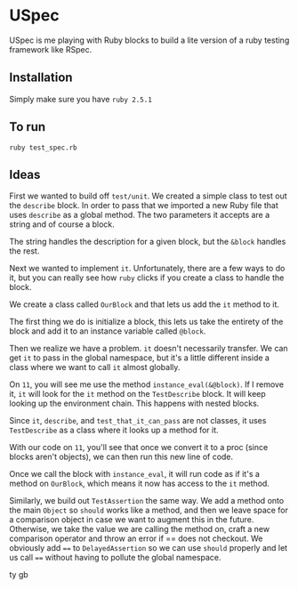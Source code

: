 # USpec

USpec is me playing with Ruby blocks to build a lite version of a ruby testing
framework like RSpec.

## Installation
Simply make sure you have `ruby 2.5.1`

## To run
```
ruby test_spec.rb
```

## Ideas
First we wanted to build off `test/unit`. We created a simple class to test out
the `describe` block. In order to pass that we imported a new Ruby file that
uses `describe` as a global method. The two parameters it accepts are a string
and of course a block.

The string handles the description for a given block, but the `&block` handles
the rest.

Next we wanted to implement `it`. Unfortunately, there are a few ways to do it,
but you can really see how `ruby` clicks if you create a class to handle the
block.

We create a class called `OurBlock` and that lets us add the `it` method to it. 

The first thing we do is initialize a block, this lets us take the entirety of
the block and add it to an instance variable called `@block`.

Then we realize we have a problem. `it` doesn't necessarily transfer. We can get
`it` to pass in the global namespace, but it's a little different inside a class
where we want to call `it` almost globally.

On `11`, you will see me use the method `instance_eval(&@block)`. If I remove
it, `it` will look for the `it` method on the `TestDescribe` block. It will keep
looking up the environment chain. This happens with nested blocks.

Since `it`, `describe`, and `test_that_it_can_pass` are not classes, it uses
`TestDescribe` as a class where it looks up a method for it.

With our code on `11`, you'll see that once we convert it to a proc (since
blocks aren't objects), we can then run this new line of code.

Once we call the block with `instance_eval`, it will run code as if it's a
method on `OurBlock`, which means it now has access to the `it` method.

Similarly, we build out `TestAssertion` the same way. We add a method onto the
main `Object` so `should` works like a method, and then we leave space for a
comparison object in case we want to augment this in the future. Otherwise, we
take the value we are calling the method on, craft a new comparison operator and
throw an error if == does not checkout. We obviously add `==` to
`DelayedAssertion` so we can use `should` properly and let us call `==` without
having to pollute the global namespace.

ty gb
